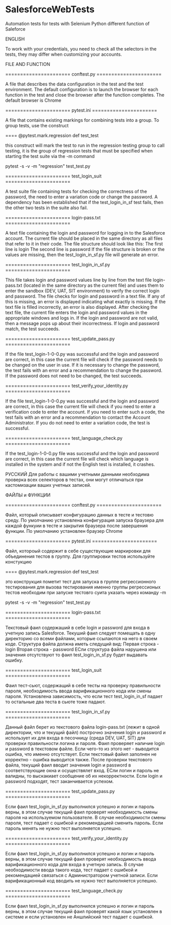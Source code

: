 # SalesforceWebTests
Automation tests for tests with Selenium Python different function of Saleforce

ENGLISH

To work with your credentials, you need to check all the selectors in the tests, they may differ when customizing your accounts.

FILE AND FUNCTION

====================== conftest.py ======================

A file that describes the data configuration in the test and the test environment.
The default configuration is to launch the browser for each function in the test and close the browser after the function completes.
The default browser is Chrome



====================== pytest.ini ======================

A file that contains existing markings for combining tests into a group.
To group tests, use the construct

====
@pytest.mark.regression
     def test_test

this construct will mark the test to run in the regression testing group
to call testing, it is the group of regression tests that must be specified when starting the test suite via the -m command

pytest -s -v -m "regression" test_test.py



====================== test_login_suit ======================

A test suite file containing tests for checking the correctness of the password, the need to enter a variation code or change the password. A dependency has been established that if the test_login_in_sf test fails, then the other two tests in the suite also fail.



====================== login-pass.txt ======================

A text file containing the login and password for logging in to the Salesforce account.
The current file should be placed in the same directory as all files that refer to it in their code.
The file structure should look like this:
The first line is login
The second line is password
If the file structure is broken or the values are missing, then the test_login_in_sf.py file will generate an error.



====================== test_login_in_sf.py ======================

This file takes login and password values line by line from the text file login-pass.txt (located in the same directory as the current file) and uses them to enter the sandbox (DEV, UAT, SIT environment) to verify the correct login and password. The file checks for login and password in a text file. If any of this is missing, an error is displayed indicating what exactly is missing. If the text file is filled incorrectly, an error is also displayed. After checking the text file, the current file enters the login and password values in the appropriate windows and logs in. If the login and password are not valid, then a message pops up about their incorrectness. If login and password match, the test succeeds.



====================== test_update_pass.py ======================

If the file test_login-1-0-0.py was successful and the login and password are correct, in this case the current file will check if the password needs to be changed on the user in use. If it is necessary to change the password, the test fails with an error and a recommendation to change the password. If the password does not need to be changed, the test succeeds.



====================== test_verify_your_identity.py ======================

If the file test_login-1-0-0.py was successful and the login and password are correct, in this case the current file will check if you need to enter a verification code to enter the account. If you need to enter such a code, the test fails with an error and a recommendation to contact the Account Administrator. If you do not need to enter a variation code, the test is successful.



====================== test_language_check.py ======================

If the test_login-1-0-0.py file was successful and the login and password are correct, in this case the current file will check which language is installed in the system and if not the English test is installed, it crashes.



РУССКИЙ
Для работы с вашими учетными данными необходима проверка всех селекторов в тестах, они могут отличаться при кастомизации ваших учетных записей.

ФАЙЛЫ и ФУНКЦИИ

====================== conftest.py ======================

Файл, который описывает конфигурацию данных в тесте и тестовю среду.
По умолчанию установлена конфигурация запуска браузера для каждой функуии в тесте и закрытия браузера после завершения функции.
По умолчанию установлен браузер Chrome



====================== pytest.ini ======================

Файл, котороый содержит в себе существующие маркировки для объединения тестов в группу.
Для группировки тестов используйте констукцию 

====
@pytest.mark.regression
    def test_test

это конструкция пометит тест для запуска в группе регрессионного тестирования
для вызова тестирования именно группы регрессионых тестов необходим при запуске тестовго суита указать через команду -m

pytest -s -v -m "regression" test_test.py



====================== login-pass.txt ======================

Текстовый фаил содержаший в себе login и password для входа в учетную запись Salesforce.
Текуший фаил следует помещать в одну директорию со всеми файлами, которые ссылаются на него в своем коде.
Структура файла должна иметь следущий вид:
Первая строка - login
Вторая строка - password
ЕСли структура файла нарушена или значения отсутствуют то фаил test_login_in_sf.py будет выдавать ошибку.


====================== test_login_suit ======================

Фаил тест-сьют, содержащий в себе тесты на проверку правильности пароля, необходимость ввода варификационного кода или смены пароля.
Установлена зависимость, что если тест test_login_in_sf падает то остальные два теста в сьюте тоже падают.



====================== test_login_in_sf.py ======================

Данный файл берет из текстового файла login-pass.txt (лежит в одной директории, что и текущий файл) построчно значения login и password и использует их для входа в песочницу (среда DEV, UAT, SIT) для проверки правильности логина и пароля. Фаил проверяет наличие login и password в текстовом файле. Если чего-то из этого нет - выводится ошибка, что именно отсутствует. Если текстовый файил заполнен не корректно - ошибка выводится также. После проверки текстового файла, текущий фаил вводит значения login и password в соответствующие окна и осуществялет вход. ЕСли логин и пароль не валидны, то выскакиает сообщение об их некорректности. Если login и password подходят, тест заканчивается успехом.



====================== test_update_pass.py ======================

Если фаил test_login_in_sf.py выполнился успешно и логин и пароль верны, в этом случае текущий фаил проверят необходимость смены пароля на используемом пользователе. В случае необходимости смены пароля, тест падает с ошибкой и рекомендацией сменить пароль. Если пароль менять не нужно тест выполняется успешно.



====================== test_verify_your_identity.py ======================

Если фаил test_login_in_sf.py выполнился успешно и логин и пароль верны, в этом случае текущий фаил проверят необходимость ввода варификационного кода для входа в учетную запись. В случае необходимости ввода такого кода, тест падает с ошибкой и рекомендацией связаться с Администратором учетной записи. Если варификационный код вводить не нужно тест выполняется успешно.



====================== test_language_check.py ======================

Если фаил test_login_in_sf.py выполнился успешно и логин и пароль верны, в этом случае текущий фаил проверят какой язык установлен в системе и если установлен не Аншлийский тест падает с ошибкой.